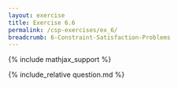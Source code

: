 ```yaml
---
layout: exercise
title: Exercise 6.6
permalink: /csp-exercises/ex_6/
breadcrumb: 6-Constraint-Satisfaction-Problems
---
```


{% include mathjax_support %}

<div><i class="arrow-up loader" data-chapter="csp-exercises" data-exercise="ex_6" data-rating="0"></i></div>
{% include_relative question.md %}
